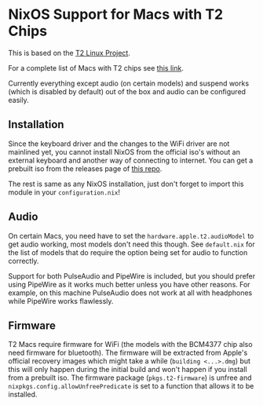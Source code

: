 # NixOS Support for Macs with T2 Chips

This is based on the [T2 Linux Project](https://t2linux.org).

For a complete list of Macs with T2 chips see [this link](https://support.apple.com/en-us/HT208862).

Currently everything except audio (on certain models) and suspend works (which is disabled by default) out of the box and audio can be configured easily.

## Installation
Since the keyboard driver and the changes to the WiFi driver are not mainlined yet, you cannot install NixOS from the official iso's without an external keyboard and another way of connecting to internet. You can get a prebuilt iso from the releases page of [this repo](https://github.com/kekrby/nixos-t2-iso).

The rest is same as any NixOS installation, just don't forget to import this module in your `configuration.nix`!

## Audio
On certain Macs, you need have to set the `hardware.apple.t2.audioModel` to get audio working, most models don't need this though. See `default.nix` for the list of models that do require the option being set for audio to function correctly.

Support for both PulseAudio and PipeWire is included, but you should prefer using PipeWire as it works much better unless you have other reasons. For example, on this machine PulseAudio does not work at all with headphones while PipeWire works flawlessly.

## Firmware
T2 Macs require firmware for WiFi (the models with the BCM4377 chip also need firmware for bluetooth). The firmware will be extracted from Apple's official recovery images which might take a while (`building <...>.dmg`) but this will only happen during the initial build and won't happen if you install from a prebuilt iso. The firmware package (`pkgs.t2-firmware`) is unfree and `nixpkgs.config.allowUnfreePredicate` is set to a function that allows it to be installed.
